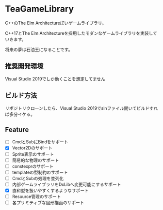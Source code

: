 # TeaGameLibrary
C++のThe Elm Architectureぽいゲームライブラリ。

C++17とThe Elm Architectureを採用したモダンなゲームライブラリを実装していきます。

将来の夢は石油王になることです。

## 推奨開発環境
Visual Studio 2019でしか動くことを想定してません

## ビルド方法
リポジトリクローンしたら、Visual Studio 2019でslnファイル開いてビルドすれば多分イケる。

## Feature

- [ ] CmdとSubにBindをサポート
- [x] Vector2Dのサポート
- [ ] Sprite表示のサポート
- [ ] 簡易的な物理のサポート
- [ ] constexprのサポート
- [ ] templateの型制約のサポート
- [ ] CmdとSubの処理を並列化 
- [ ] 内部ゲームライブラリをDxLibへ変更可能にするサポート
- [x] 直和型を扱いやすくするようなサポート
- [ ] Resource管理のサポート
- [ ] 各プリミティブな図形描画のサポート
